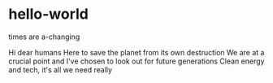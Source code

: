 # hello-world
times are a-changing

Hi dear humans
Here to save the planet from its own destruction
We are at a crucial point and I've chosen to look out for future generations
Clean energy and tech, it's all we need really
